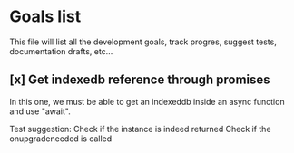 # Goals list
This file will list all the development goals, track progres, suggest tests, documentation drafts, etc...


## \[x\] Get indexedb reference through promises
In this one, we must be able to get an indexeddb inside an async function and use "await".

Test suggestion:
    Check if the instance is indeed returned
    Check if the onupgradeneeded is called